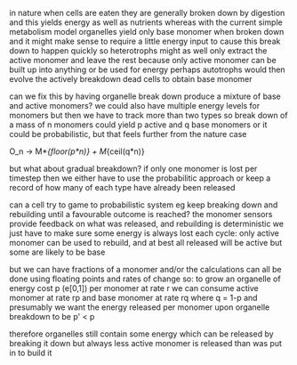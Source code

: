in nature when cells are eaten they are generally broken down by digestion
and this yields energy as well as nutrients
whereas with the current simple metabolism model organelles yield only base monomer when broken down
and it might make sense to require a little energy input to cause this break down to happen quickly
so heterotrophs might as well only extract the active monomer and leave the rest
because only active monomer can be built up into anything or be used for energy
perhaps autotrophs would then evolve the actively breakdown dead cells to obtain base monomer

can we fix this by having organelle break down produce a mixture of base and active monomers?
we could also have multiple energy levels for monomers but then we have to track more than two types
so break down of a mass of n monomers could yield p active and q base monomers
or it could be probabilistic, but that feels further from the nature case

 O_n &rarr; M*_{floor(p*n)} + M_{ceil(q*n)}

but what about gradual breakdown? if only one monomer is lost per timestep then
we either have to use the probabilitic approach or keep a record of how many of each type
have already been released

can a cell try to game to probabilistic system
eg keep breaking down and rebuilding until a favourable outcome is reached?
the monomer sensors provide feedback on what was released, and rebuilding is deterministic
we just have to make sure some energy is always lost each cycle:
only active monomer can be used to rebuild, and at best all released will be active
but some are likely to be base

but we can have fractions of a monomer
and/or the calculations can all be done using floating points and rates of change
so:
to grow an organelle of energy cost p (e[0,1]) per monomer
at rate r
we can consume active monomer at rate rp and base monomer at rate rq
where q = 1-p
and presumably we want the energy released per monomer upon organelle breakdown to be p' < p

therefore organelles still contain some energy which can be released by breaking it down
but always less active monomer is released than was put in to build it
